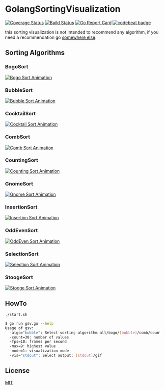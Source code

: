 # GolangSortingVisualization

[![Coverage Status](https://coveralls.io/repos/SimonWaldherr/GolangSortingVisualization/badge.png)](https://coveralls.io/r/SimonWaldherr/GolangSortingVisualization) 
[![Build Status](https://travis-ci.org/SimonWaldherr/GolangSortingVisualization.svg?branch=master)](https://travis-ci.org/SimonWaldherr/GolangSortingVisualization) 
[![Go Report Card](https://goreportcard.com/badge/github.com/simonwaldherr/GolangSortingVisualization)](https://goreportcard.com/report/github.com/simonwaldherr/GolangSortingVisualization)
[![codebeat badge](https://codebeat.co/badges/c175babc-9113-40ab-8802-1cdb4b14d250)](https://codebeat.co/projects/github-com-simonwaldherr-golangsortingvisualization-master)

this sorting visualization is not intended to recommend any algorithm, if you need a recommendation go [somewhere else](https://en.wikipedia.org/wiki/Sorting_algorithm#Comparison_of_algorithms).

## Sorting Algorithms

### BogoSort

[![Bogo Sort Animation](http://simonwaldherr.github.io/GolangSortingVisualization/sort_bogo.gif)](https://en.wikipedia.org/wiki/Bogosort) 

### BubbleSort

[![Bubble Sort Animation](http://simonwaldherr.github.io/GolangSortingVisualization/sort_bubble.gif)](https://en.wikipedia.org/wiki/Bubble_sort) 

### CocktailSort

[![Cocktail Sort Animation](http://simonwaldherr.github.io/GolangSortingVisualization/sort_cocktail.gif)](https://en.wikipedia.org/wiki/Cocktail_shaker_sort) 

### CombSort

[![Comb Sort Animation](http://simonwaldherr.github.io/GolangSortingVisualization/sort_comb.gif)](https://en.wikipedia.org/wiki/Comb_sort) 

### CountingSort

[![Counting Sort Animation](http://simonwaldherr.github.io/GolangSortingVisualization/sort_counting.gif)](https://en.wikipedia.org/wiki/Counting_sort)

### GnomeSort

[![Gnome Sort Animation](http://simonwaldherr.github.io/GolangSortingVisualization/sort_gnome.gif)](https://en.wikipedia.org/wiki/Gnome_sort)

### InsertionSort

[![Insertion Sort Animation](http://simonwaldherr.github.io/GolangSortingVisualization/sort_insertion.gif)](https://en.wikipedia.org/wiki/Insertion_sort)

### OddEvenSort

[![OddEven Sort Animation](http://simonwaldherr.github.io/GolangSortingVisualization/sort_oddEven.gif)](https://en.wikipedia.org/wiki/Odd–even_sort)

### SelectionSort

[![Selection Sort Animation](http://simonwaldherr.github.io/GolangSortingVisualization/sort_selection.gif)](https://en.wikipedia.org/wiki/Selection_sort)

### StoogeSort

[![Stooge Sort Animation](http://simonwaldherr.github.io/GolangSortingVisualization/sort_stooge.gif)](https://en.wikipedia.org/wiki/Stooge_sort)

## HowTo

```sh
./start.sh
```

```sh
$ go run gsv.go --help
Usage of gsv:
  -algo="bubble": Select sorting algorithm all/bogo/[bubble]/comb/counting/gnome/insertion/oddEven/selection/sleep
  -count=30: number of values
  -fps=10: frames per second
  -max=9: highest value
  -mode=1: visualization mode
  -vis="stdout": Select output: [stdout]/gif
```

## License

[MIT](https://github.com/SimonWaldherr/GolangSortingVisualization/blob/master/LICENSE)